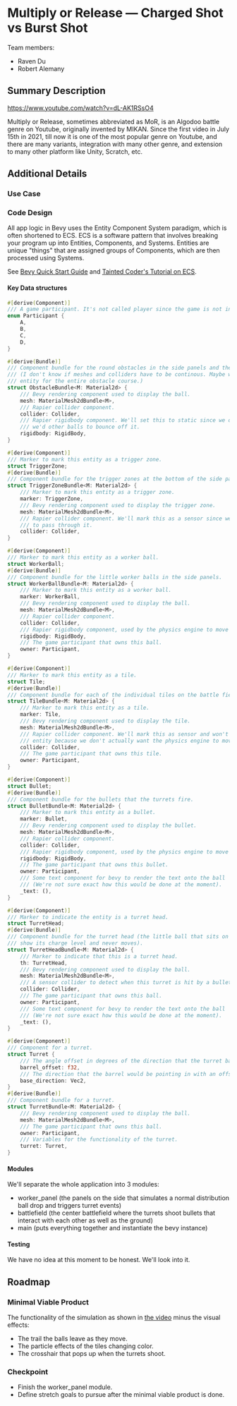 # Multiply or Release — Charged Shot vs Burst Shot

Team members:

- Raven Du
- Robert Alemany

## Summary Description

https://www.youtube.com/watch?v=dL-AK1RSsO4

Multiply or Release, sometimes abbreviated as MoR, is an Algodoo battle genre on Youtube, originally invented by MIKAN. Since the first video in July 15th in 2021, till now it is one of the most popular genre on Youtube, and there are many variants, integration with many other genre, and extension to many other platform like Unity, Scratch, etc.

## Additional Details

### Use Case

### Code Design

All app logic in Bevy uses the Entity Component System paradigm, which is often shortened to ECS. 
ECS is a software pattern that involves breaking your program up into Entities, Components, and 
Systems. Entities are unique "things" that are assigned groups of Components, which are then 
processed using Systems.

See [Bevy Quick Start Guide](https://bevyengine.org/learn/quick-start/getting-started/ecs/) and 
[Tainted Coder's Tutorial on ECS](https://taintedcoders.com/bevy/ecs/).

#### Key Data structures

```rust
#[derive(Component)]
/// A game participant. It's not called player since the game is not interactive.
enum Participant {
    A,
    B,
    C,
    D,
}

#[derive(Bundle)]
/// Component bundle for the round obstacles in the side panels and the walls.
/// (I don't know if meshes and colliders have to be continous. Maybe we can just make a single
/// entity for the entire obstacle course.)
struct ObstacleBundle<M: Material2d> {
    /// Bevy rendering component used to display the ball.
    mesh: MaterialMesh2dBundle<M>,
    /// Rapier collider component.
    collider: Collider,
    /// Rapier rigidbody component. We'll set this to static since we don't want these to move, but
    /// we'd other balls to bounce off it.
    rigidbody: RigidBody,
}

#[derive(Component)]
/// Marker to mark this entity as a trigger zone.
struct TriggerZone;
#[derive(Bundle)]
/// Component bundle for the trigger zones at the bottom of the side panels.
struct TriggerZoneBundle<M: Material2d> {
    /// Marker to mark this entity as a trigger zone.
    marker: TriggerZone,
    /// Bevy rendering component used to display the trigger zone.
    mesh: MaterialMesh2dBundle<M>,
    /// Rapier collider component. We'll mark this as a sensor since we want the balls to be able
    /// to pass through it.
    collider: Collider,
}

#[derive(Component)]
/// Marker to mark this entity as a worker ball.
struct WorkerBall;
#[derive(Bundle)]
/// Component bundle for the little worker balls in the side panels.
struct WorkerBallBundle<M: Material2d> {
    /// Marker to mark this entity as a worker ball.
    marker: WorkerBall,
    /// Bevy rendering component used to display the ball.
    mesh: MaterialMesh2dBundle<M>,
    /// Rapier collider component.
    collider: Collider,
    /// Rapier rigidbody component, used by the physics engine to move the entity.
    rigidbody: RigidBody,
    /// The game participant that owns this ball.
    owner: Participant,
}

#[derive(Component)]
/// Marker to mark this entity as a tile.
struct Tile;
#[derive(Bundle)]
/// Component bundle for each of the individual tiles on the battle field.
struct TileBundle<M: Material2d> {
    /// Marker to mark this entity as a tile.
    marker: Tile,
    /// Bevy rendering component used to display the tile.
    mesh: MaterialMesh2dBundle<M>,
    /// Rapier collider component. We'll mark this as sensor and won't add a rigidbody to this
    /// entity because we don't actually want the physics engine to move itl.
    collider: Collider,
    /// The game participant that owns this tile.
    owner: Participant,
}

#[derive(Component)]
struct Bullet;
#[derive(Bundle)]
/// Component bundle for the bullets that the turrets fire.
struct BulletBundle<M: Material2d> {
    /// Marker to mark this entity as a bullet.
    marker: Bullet,
    /// Bevy rendering component used to display the bullet.
    mesh: MaterialMesh2dBundle<M>,
    /// Rapier collider component.
    collider: Collider,
    /// Rapier rigidbody component, used by the physics engine to move the entity.
    rigidbody: RigidBody,
    /// The game participant that owns this bullet.
    owner: Participant,
    /// Some text component for bevy to render the text onto the ball
    /// (We're not sure exact how this would be done at the moment).
    _text: (),
}

#[derive(Component)]
/// Marker to indicate the entity is a turret head.
struct TurretHead;
#[derive(Bundle)]
/// Component bundle for the turret head (the little ball that sits on the top of the turret to
/// show its charge level and never moves).
struct TurretHeadBundle<M: Material2d> {
    /// Marker to indicate that this is a turret head.
    th: TurretHead,
    /// Bevy rendering component used to display the ball.
    mesh: MaterialMesh2dBundle<M>,
    /// A sensor collider to detect when this turret is hit by a bullet.
    collider: Collider,
    /// The game participant that owns this ball.
    owner: Participant,
    /// Some text component for bevy to render the text onto the ball
    /// (We're not sure exact how this would be done at the moment).
    _text: (),
}

#[derive(Component)]
/// Component for a turret.
struct Turret {
    /// The angle offset in degrees of the direction that the turret barrel is pointing.
    barrel_offset: f32,
    /// The direction that the barrel would be pointing in with an offset_angle of 0.
    base_direction: Vec2,
}
#[derive(Bundle)]
/// Component bundle for a turret.
struct TurretBundle<M: Material2d> {
    /// Bevy rendering component used to display the ball.
    mesh: MaterialMesh2dBundle<M>,
    /// The game participant that owns this ball.
    owner: Participant,
    /// Variables for the functionality of the turret.
    turret: Turret,
}
```

#### Modules

We'll separate the whole application into 3 modules:
- worker_panel (the panels on the side that simulates a normal distribution ball drop and triggers 
turret events)
- battlefield (the center battlefield where the turrets shoot bullets that interact with each 
other as well as the ground)
- main (puts everything together and instantiate the bevy instance)

#### Testing

We have no idea at this moment to be honest. We'll look into it.

## Roadmap

### Minimal Viable Product

The functionality of the simulation as shown in 
[the video](https://www.youtube.com/watch?v=dL-AK1RSsO4) minus the visual effects:

- The trail the balls leave as they move.
- The particle effects of the tiles changing color.
- The crosshair that pops up when the turrets shoot.


### Checkpoint

- Finish the worker_panel module.
- Define stretch goals to pursue after the minimal viable product is done.


